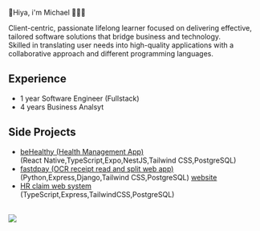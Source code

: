👋Hiya, i'm Michael 👨🏻‍💻
<br>
<p>Client-centric, passionate lifelong learner focused on delivering effective, tailored software solutions that bridge business and technology.
<br>Skilled in translating user needs into high-quality applications with a collaborative approach and different programming languages.</p>

<h2>Experience</h2>
<ul>
  <li>1 year Software Engineer (Fullstack)</li>
  <li>4 years Business Analsyt</li>
</ul>

<h2>Side Projects</h2>
<ul>
  <li><a href="https://github.com/micsum/frd_project_native-Self-healthy-management-application-">beHealthy (Health Management App)</a><br>(React Native,TypeScript,Expo,NestJS,Tailwind CSS,PostgreSQL)</li>
  <li><a href="https://github.com/micsum/BAD-Project-Python-OCR-read-receipt-">fastdpay (OCR receipt read and split web app)</a>
    <br>(Python,Express,Django,Tailwind CSS,PostgreSQL)
    <a href="https://fastdpay.online">website</a>
  </li>
  <li><a href="https://github.com/micsum/Tecky-Project-HR-Claim-System-?tab=readme-ov-file">HR claim web system</a><br>(TypeScript,Express,TailwindCSS,PostgreSQL)</li>
</ul>
<br>
<picture>
  <source
    srcset="https://github-readme-stats.vercel.app/api/top-langs/?username=micsum&layout=compact&size_weight=0.7&count_weight=1.2&theme=tokyonight"
    media="(prefers-color-scheme: dark)"
  />
  <source
    srcset="https://github-readme-stats.vercel.app/api?username=micsum&show_icons=true"
    media="(prefers-color-scheme: light), (prefers-color-scheme: no-preference)"
  />
  <img src="https://github-readme-stats.vercel.app/api?username=micsum&show_icons=true" />
</picture>
